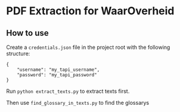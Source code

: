 # PDF Extraction for WaarOverheid

## How to use
Create a `credentials.json` file in the project root with the following structure:

```
{
    "username": "my_tapi_username",
    "password": "my_tapi_password"
}
```

Run `python extract_texts.py` to extract texts first.

Then use `find_glossary_in_texts.py` to find the glossarys